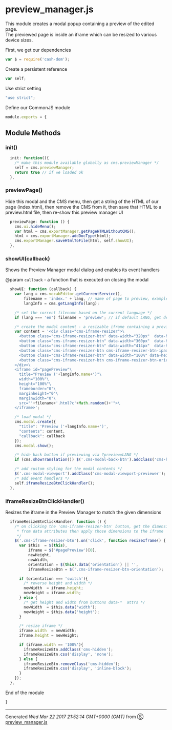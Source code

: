 # preview_manager.js
This module creates a modal popup containing a preview of the edited page.  
The previewed page is inside an iframe which can be resized to various device sizes.


First, we get our dependencies
```js
var $ = require('cash-dom');

```
Create a persistent reference
```js
var self;

```
Use strict setting
```js
"use strict";

```
Define our CommonJS module
```js
module.exports = {

```
## Module Methods

### init()
```js
  init: function(){
    /* make this module available globally as cms.previewManager */
    self = cms.previewManager; 
    return true // if we loaded ok
  },

```
### previewPage()
Hide this modal and the CMS menu, then get a string of the HTML of our 
page (index.html), then remove the CMS from it, then save that HTML to 
a preview.html file, then re-show this preview manager UI
```js
  previewPage: function () {
    cms.ui.hideMenu();
    var html = cms.exportManager.getPageHTMLWithoutCMS();
    html = cms.exportManager.addDocType(html);
    cms.exportManager.saveHtmlToFile(html, self.showUI);
  },

```
### showUI(callback)
Shows the Preview Manager modal dialog and enables its event handlers

@param `callback` - a function that is executed on closing the modal 
```js
  showUI: function (callback) {
    var lang = cms.vocabEditor.getCurrentService(),
        filename = 'index.' + lang, // name of page to preview, example 'index.fr.html'
        langInfo = cms.getLangInfo(lang);

    /* set the correct filename based on the current language */
    if (lang === 'en') filename = 'preview'; // if default LANG, get default preview page

    /* create the modal content - a resizable iframe containing a preview of the edited page */
    var content = '<div class="cms-iframe-resizer">\
      <button class="cms-iframe-resizer-btn" data-width="320px"  data-height="568px">  iPhone 5  </button>\
      <button class="cms-iframe-resizer-btn" data-width="360px"  data-height="640px">  Galaxy S5 </button>\
      <button class="cms-iframe-resizer-btn" data-width="414px"  data-height="736px">  iPhone 6  </button>\
      <button class="cms-iframe-resizer-btn cms-iframe-resizer-btn-ipad" data-width="1024px" data-height="768px">  iPad      </button>\
      <button class="cms-iframe-resizer-btn" data-width="100%" data-height="100%">     Full      </button>\
      <button class="cms-iframe-resizer-btn cms-iframe-resizer-btn-orientation cms-hidden" data-orientation="switch" style="display:none;"> Rotate ⟳ </button>\
    </div>\
    <iframe id="pagePreview"\
      title="Preview ('+langInfo.name+')"\
      width="100%"\
      height="100%"\
      frameborder="0"\
      marginheight="0"\
      marginwidth="0"\
      src="'+filename+'.html?c'+Math.random()+'">\
    </iframe>';

    /* load modal */
    cms.modal.create({
      "title": 'Preview ('+langInfo.name+')',
      "contents": content,
      "callback": callback
    });
    cms.modal.show();

    /* hide back button if previewing via ?preview=LANG */
    if (cms.showTranslation()) $('.cms-modal-back-btn').addClass('cms-hidden');

    /* add custom styling for the modal contents */
    $('.cms-modal-viewport').addClass('cms-modal-viewport-previewer');
    /* add event handlers */
    self.iframeResizeBtnClickHandler();
  },

```
### iframeResizeBtnClickHandler()
Resizes the iframe in the Preview Manager to match the given dimensions
```js
  iframeResizeBtnClickHandler: function () {
    /* on clicking the 'cms-iframe-resizer-btn' button, get the dimensions 
     * from data attributes then apply those dimensions to the iframe
     */
    $('.cms-iframe-resizer-btn').on('click', function resizeIframe() {
      var $this  = $(this),
          iframe = $('#pagePreview')[0],
          newHeight,
          newWidth,
          orientation = $(this).data('orientation') || '',
          iframeResizeBtn = $('.cms-iframe-resizer-btn-orientation');

      if (orientation === 'switch'){
        /* reverse height and width */
        newWidth  = iframe.height;
        newHeight = iframe.width;
      } else {
        /* get height and width from buttons data-*  attrs */
        newWidth  = $this.data('width');
        newHeight = $this.data('height');
      }

      /* resize iframe */
      iframe.width  = newWidth;
      iframe.height = newHeight;

      if (iframe.width == '100%'){
        iframeResizeBtn.addClass('cms-hidden');
        iframeResizeBtn.css('display', 'none');
      } else {
        iframeResizeBtn.removeClass('cms-hidden');
        iframeResizeBtn.css('display', 'inline-block');
      }
    });
  },

```

End of the module
```js
}
```
------------------------
Generated _Wed Mar 22 2017 21:52:14 GMT+0000 (GMT)_ from [&#x24C8; preview_manager.js](preview_manager.js "View in source")

